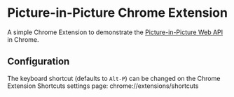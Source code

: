 # Picture-in-Picture Chrome Extension

A simple Chrome Extension to demonstrate the [Picture-in-Picture Web API](https://wicg.github.io/picture-in-picture/) in Chrome.

## Configuration

The keyboard shortcut (defaults to `Alt-P`) can be changed on the
Chrome Extension Shortcuts settings page:
chrome://extensions/shortcuts
